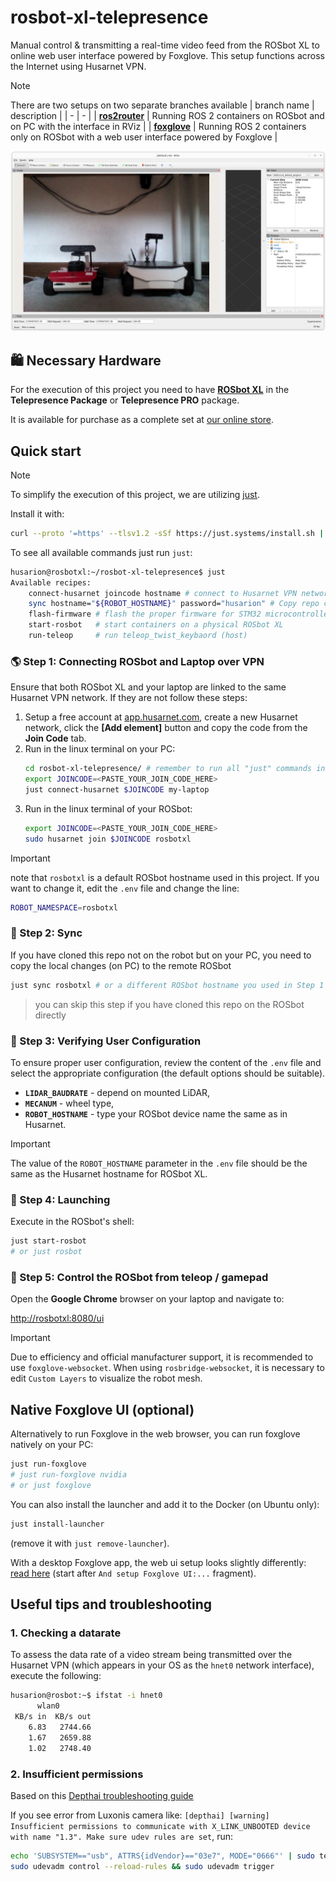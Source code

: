 # rosbot-xl-telepresence

Manual control & transmitting a real-time video feed from the ROSbot XL to online web user interface powered by Foxglove. This setup functions across the Internet using Husarnet VPN.

> [!NOTE]
> There are two setups on two separate branches available
> | branch name | description |
> | - | - |
> | [**ros2router**](https://github.com/husarion/rosbot-xl-telepresence/tree/ros2router) | Running ROS 2 containers on ROSbot and on PC with the interface in RViz |
> | [**foxglove**](https://github.com/husarion/rosbot-xl-telepresence/tree/foxglove) | Running ROS 2 containers only on ROSbot with a web user interface powered by Foxglove |

![ROSbot ROS2 user interface](.docs/rosbot-rviz.png)

## 🛍️ Necessary Hardware

For the execution of this project you need to have **[ROSbot XL](https://husarion.com/manuals/rosbot-xl/)** in the **Telepresence Package** or **Telepresence PRO** package.

It is available for purchase as a complete set at [our online store](https://store.husarion.com/collections/robots/products/rosbot-xl).

## Quick start

> [!NOTE]
> To simplify the execution of this project, we are utilizing [just](https://github.com/casey/just).
>
> Install it with:
>
> ```bash
> curl --proto '=https' --tlsv1.2 -sSf https://just.systems/install.sh | sudo bash -s -- --to /usr/bin
> ```

To see all available commands just run `just`:

```bash
husarion@rosbotxl:~/rosbot-xl-telepresence$ just
Available recipes:
    connect-husarnet joincode hostname # connect to Husarnet VPN network
    sync hostname="${ROBOT_HOSTNAME}" password="husarion" # Copy repo content to remote host with 'rsync' and watch for changes
    flash-firmware # flash the proper firmware for STM32 microcontroller in ROSbot XL
    start-rosbot   # start containers on a physical ROSbot XL
    run-teleop     # run teleop_twist_keybaord (host)
```

### 🌎 Step 1: Connecting ROSbot and Laptop over VPN

Ensure that both ROSbot XL and your laptop are linked to the same Husarnet VPN network. If they are not follow these steps:

1. Setup a free account at [app.husarnet.com](https://app.husarnet.com/), create a new Husarnet network, click the **[Add element]** button and copy the code from the **Join Code** tab.
2. Run in the linux terminal on your PC:
   ```bash
   cd rosbot-xl-telepresence/ # remember to run all "just" commands in the repo root folder
   export JOINCODE=<PASTE_YOUR_JOIN_CODE_HERE>
   just connect-husarnet $JOINCODE my-laptop
   ```
3. Run in the linux terminal of your ROSbot:
   ```bash
   export JOINCODE=<PASTE_YOUR_JOIN_CODE_HERE>
   sudo husarnet join $JOINCODE rosbotxl
   ```
> [!IMPORTANT]
> note that `rosbotxl` is a default ROSbot hostname used in this project. If you want to change it, edit the `.env` file and change the line:
> ```bash
> ROBOT_NAMESPACE=rosbotxl
> ```


### 📡 Step 2: Sync

If you have cloned this repo not on the robot but on your PC, you need to copy the local changes (on PC) to the remote ROSbot

```bash
just sync rosbotxl # or a different ROSbot hostname you used in Step 1 p.3
```

> you can skip this step if you have cloned this repo on the ROSbot directly

### 🔧 Step 3: Verifying User Configuration

To ensure proper user configuration, review the content of the `.env` file and select the appropriate configuration (the default options should be suitable).

- **`LIDAR_BAUDRATE`** - depend on mounted LiDAR,
- **`MECANUM`** - wheel type,
- **`ROBOT_HOSTNAME`** - type your ROSbot device name the same as in Husarnet.

> [!IMPORTANT]
> The value of the `ROBOT_HOSTNAME` parameter in the `.env` file should be the same as the Husarnet hostname for ROSbot XL.

### 🤖 Step 4: Launching

Execute in the ROSbot's shell:

   ```bash
   just start-rosbot
   # or just rosbot
   ```

### 🚗 Step 5: Control the ROSbot from teleop / gamepad

Open the **Google Chrome** browser on your laptop and navigate to:

<http://rosbotxl:8080/ui>
<!-- 
![foxglove UI](.docs/foxglove-ui.png) -->

> [!IMPORTANT]
> Due to efficiency and official manufacturer support, it is recommended to use `foxglove-websocket`. When using `rosbridge-websocket`, it is necessary to edit `Custom Layers` to visualize the robot mesh.

## Native Foxglove UI (optional)

Alternatively to run Foxglove in the web browser, you can run foxglove natively on your PC:

```bash
just run-foxglove
# just run-foxglove nvidia
# or just foxglove
```

You can also install the launcher and add it to the Docker (on Ubuntu only):

```bash
just install-launcher
```

(remove it with `just remove-launcher`).

With a desktop Foxglove app, the web ui setup looks slightly differently: [read here](https://github.com/husarion/foxglove-desktop-docker/blob/main/demo/rosbot-xl/README.md) (start after `And setup Foxglove UI:...` fragment).


## Useful tips and troubleshooting

### 1. Checking a datarate

To assess the data rate of a video stream being transmitted over the Husarnet VPN (which appears in your OS as the `hnet0` network interface), execute the following:

```bash
husarion@rosbot:~$ ifstat -i hnet0
      wlan0
 KB/s in  KB/s out
    6.83   2744.66
    1.67   2659.88
    1.02   2748.40
```
### 2. Insufficient permissions

Based on this [Depthai troubleshooting guide](https://github.com/luxonis/depthai-docs-website/blob/master/source/pages/troubleshooting.rst#udev-rules-on-linux)

If you see error from Luxonis camera like: `[depthai] [warning] Insufficient permissions to communicate with X_LINK_UNBOOTED device with name "1.3". Make sure udev rules are set`, run:

```bash
echo 'SUBSYSTEM=="usb", ATTRS{idVendor}=="03e7", MODE="0666"' | sudo tee /etc/udev/rules.d/80-movidius.rules
sudo udevadm control --reload-rules && sudo udevadm trigger
```